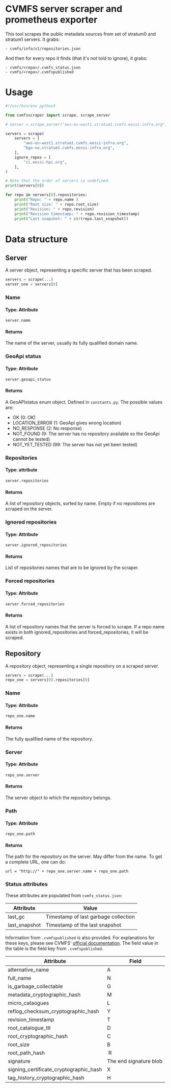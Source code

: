 # CVMFS server scraper and prometheus exporter

This tool scrapes the public metadata sources from set of stratum0 and stratum1 servers. It grabs:

    - cvmfs/info/v1/repositories.json 

And then for every repo it finds (that it's not told to ignore), it grabs:

    - cvmfs/<repo>/.cvmfs_status.json
    - cvmfs/<repo>/.cvmfspublished

# Usage

````python
#!/usr/bin/env python3

from cvmfsscraper import scrape, scrape_server

# server = scrape_server("aws-eu-west1.stratum1.cvmfs.eessi-infra.org")

servers = scrape(
    servers = [
        "aws-eu-west1.stratum1.cvmfs.eessi-infra.org",
        "bgo-no.stratum1.cvmfs.eessi-infra.org",
    ],
    ignore_repos = [
        "ci.eessi-hpc.org",
    ],
)

# Note that the order of servers is undefined.
print(servers[0])

for repo in servers[0].repositories:
    print("Repo: " + repo.name )
    print("Root size: " + repo.root_size)
    print("Revision: " + repo.revision)
    print("Revision timestamp: " + repo.revision_timestamp)
    print("Last snapshot: " + str(repo.last_snapshot))
````

# Data structure

## Server

A server object, representing a specific server that has been scraped.

````python
servers = scrape(...)
server_one = servers[0]
````

### Name

#### Type: Attribute

`server.name`

#### Returns

The name of the server, usually its fully qualified domain name.

### GeoApi status

#### Type: Attribute

`server.geoapi_status`

#### Returns

A GeoAPIstatus enum object. Defined in `constants.py`. The possible values are:

- OK (0: OK)
- LOCATION_ERROR (1: GeoApi gives wrong location)
- NO_RESPONSE (2: No response)
- NOT_FOUND (9: The server has no repository available so the GeoApi cannot be tested)
- NOT_YET_TESTED (99: The server has not yet been tested)

### Repositories

#### Type: attribute

`server.repositories`

#### Returns

A list of repository objects, sorted by name. Empty if no repositores are scraped on the server.

### Ignored repositories

#### Type: Attribute

`server.ignored_repositories`

#### Returns

List of repositories names that are to be ignored by the scraper.

### Forced repositories

#### Type: Attribute

`server.forced_repositories`

#### Returns

A list of repository names that the server is forced to scrape. If a repo name exists in both ignored_repositories and forced_repositories, it will be scraped.

## Repository

A repository object, representing a single repository on a scraped server.

````python
servers = scrape(...)
repo_one = servers[0].repositories[0]
````

### Name

#### Type: Attribute

`repo_one.name`

#### Returns

The fully qualified name of the repository.

### Server

#### Type: Attribute

`repo_one.server`

#### Returns

The server object to which the repository belongs.

### Path

#### Type: Attribute

`repo_one.path`

#### Returns

The path for the repository on the server. May differ from the name. To get a complete URL, one can do:

`url = "http://" + repo_one.server.name + repo_one.path`

### Status attributes

These attributes are populated from `cvmfs_status.json`:

| Attribute | Value |
| --- | --- |
| last_gc | Timestamp of last garbage collection |
| last_snapshot | Timestamp of the last snapshot |

Information from `.cvmfspublished` is also provided. For explanations for these keys, please see CVMFS' [official documentation](https://cvmfs.readthedocs.io/en/stable/cpt-details.html). The field value in the table is the field key from `.cvmfspublished`.

| Attribute | Field |
| --- | --- |
| alternative_name | A |
| full_name | N |
| is_garbage_collectable | G |
| metadata_cryptographic_hash | M |
| micro_cataogues | L |
| reflog_checksum_cryptographic_hash | Y |
| revision_timestamp | T |
| root_catalogue_ttl | D |
| root_cryptographic_hash | C |
| root_size | B |
| root_path_hash | R |
| signature | The end signature blob |
| signing_certificate_cryptographic_hash | X |
| tag_history_cryptographic_hash | H |
